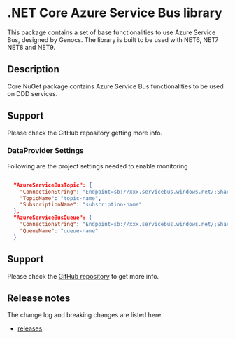 # .NET Core Azure Service Bus library

This package contains a set of base functionalities to use Azure Service Bus, designed by Genocs.
The library is built to be used with NET6, NET7 NET8 and NET9.


## Description

Core NuGet package contains Azure Service Bus functionalities to be used on DDD services.


## Support

Please check the GitHub repository getting more info.


### DataProvider Settings
Following are the project settings needed to enable monitoring

``` json

  "AzureServiceBusTopic": {
    "ConnectionString": "Endpoint=sb://xxx.servicebus.windows.net/;SharedAccessKeyName=RMQ-xxxx;SharedAccessKey=xxxx",
    "TopicName": "topic-name",
    "SubscriptionName": "subscription-name"
  },
  "AzureServiceBusQueue": {
    "ConnectionString": "Endpoint=sb://xxx.servicebus.windows.net/;SharedAccessKeyName=RMQ-xxxx;SharedAccessKey=xxxx",
    "QueueName": "queue-name"
  }

```

## Support

Please check the [GitHub repository](https://github.com/Genocs/genocs-library) to get more info.


## Release notes

The change log and breaking changes are listed here.

- [releases](https://github.com/Genocs/genocs-library/releases)